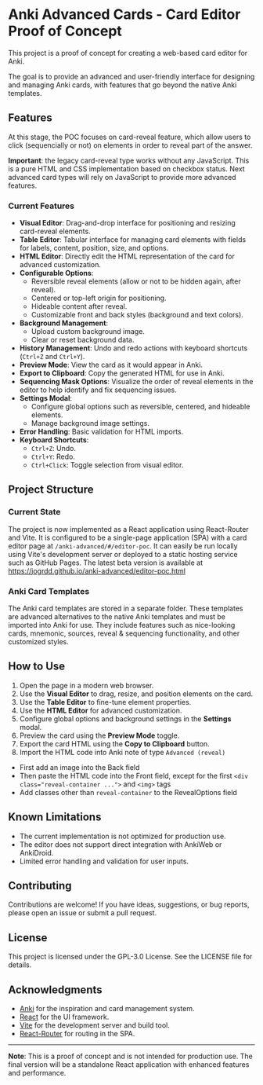 # Anki Advanced Cards - Card Editor Proof of Concept

This project is a proof of concept for creating a web-based card editor for Anki.

The goal is to provide an advanced and user-friendly interface for designing and managing Anki cards, with features that go beyond the native Anki templates.

## Features

At this stage, the POC focuses on card-reveal feature, which allow users to click (sequencially or not) on elements in order to reveal part of the answer.

**Important**: the legacy card-reveal type works without any JavaScript. This is a pure HTML and CSS implementation based on checkbox status. Next advanced card types will rely on JavaScript to provide more advanced features.

### Current Features

- **Visual Editor**: Drag-and-drop interface for positioning and resizing card-reveal elements.
- **Table Editor**: Tabular interface for managing card elements with fields for labels, content, position, size, and options.
- **HTML Editor**: Directly edit the HTML representation of the card for advanced customization.
- **Configurable Options**:
  - Reversible reveal elements (allow or not to be hidden again, after reveal).
  - Centered or top-left origin for positioning.
  - Hideable content after reveal.
  - Customizable front and back styles (background and text colors).
- **Background Management**:
  - Upload custom background image.
  - Clear or reset background data.
- **History Management**: Undo and redo actions with keyboard shortcuts (`Ctrl+Z` and `Ctrl+Y`).
- **Preview Mode**: View the card as it would appear in Anki.
- **Export to Clipboard**: Copy the generated HTML for use in Anki.
- **Sequencing Mask Options**: Visualize the order of reveal elements in the editor to help identify and fix sequencing issues.
- **Settings Modal**:
  - Configure global options such as reversible, centered, and hideable elements.
  - Manage background image settings.
- **Error Handling**: Basic validation for HTML imports.
- **Keyboard Shortcuts**:
  - `Ctrl+Z`: Undo.
  - `Ctrl+Y`: Redo.
  - `Ctrl+Click`: Toggle selection from visual editor.

## Project Structure

### Current State

The project is now implemented as a React application using React-Router and Vite. It is configured to be a single-page application (SPA) with a card editor page at `/anki-advanced/#/editor-poc`.
It can easily be run locally using Vite's development server or deployed to a static hosting service such as GitHub Pages.
The latest beta version is available at https://jogrdd.github.io/anki-advanced/editor-poc.html

### Anki Card Templates

The Anki card templates are stored in a separate folder. These templates are advanced alternatives to the native Anki templates and must be imported into Anki for use. They include features such as nice-looking cards, mnemonic, sources, reveal & sequencing functionality, and other customized styles.

## How to Use

1. Open the page in a modern web browser.
2. Use the **Visual Editor** to drag, resize, and position elements on the card.
3. Use the **Table Editor** to fine-tune element properties.
4. Use the **HTML Editor** for advanced customization.
5. Configure global options and background settings in the **Settings** modal.
6. Preview the card using the **Preview Mode** toggle.
7. Export the card HTML using the **Copy to Clipboard** button.
8. Import the HTML code into Anki note of type `Advanced (reveal)`
  - First add an image into the Back field
  - Then paste the HTML code into the Front field, except for the first `<div class="reveal-container ...">` and `<img>` tags
  - Add classes other than `reveal-container` to the RevealOptions field

## Known Limitations

- The current implementation is not optimized for production use.
- The editor does not support direct integration with AnkiWeb or AnkiDroid.
- Limited error handling and validation for user inputs.

## Contributing

Contributions are welcome! If you have ideas, suggestions, or bug reports, please open an issue or submit a pull request.

## License

This project is licensed under the GPL-3.0 License. See the LICENSE file for details.

## Acknowledgments

- [Anki](https://apps.ankiweb.net/) for the inspiration and card management system.
- [React](https://reactjs.org/) for the UI framework.
- [Vite](https://vitejs.dev/) for the development server and build tool.
- [React-Router](https://reactrouter.com/) for routing in the SPA.
---

**Note**: This is a proof of concept and is not intended for production use. The final version will be a standalone React application with enhanced features and performance.

